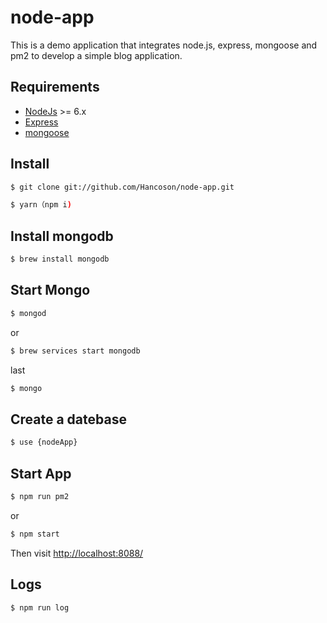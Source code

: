 # node-app

This is a demo application that integrates node.js, express, mongoose and pm2 to develop a simple blog application.

## Requirements

* [NodeJs](http://nodejs.org) >= 6.x 
* [Express](http://expressjs.com)
* [mongoose](http://mongoosejs.com)

## Install

```sh
$ git clone git://github.com/Hancoson/node-app.git

$ yarn（npm i)
```

## Install mongodb
```sh
$ brew install mongodb
```

## Start Mongo

```sh
$ mongod
```
or
```sh
$ brew services start mongodb
```

last
```sh
$ mongo
```

## Create a datebase
```sh
$ use {nodeApp}
```


## Start App

```sh
$ npm run pm2
```
or
```sh
$ npm start
```
Then visit [http://localhost:8088/](http://localhost:8088/)

## Logs

```sh
$ npm run log
```
